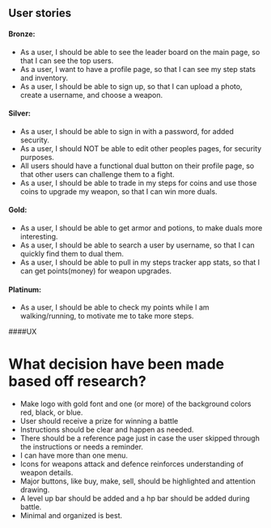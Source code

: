 
## User stories

#### Bronze:
- As a user, I should be able to see the leader board on the main page, so that I can see the top users.
- As a user, I want to have a profile page, so that I can see my step stats and inventory.
- As a user, I should be able to sign up, so that I can upload a photo, create a username, and choose a weapon.


#### Silver:
- As a user, I should be able to sign in with a password, for added security.
- As a user, I should NOT be able to edit other peoples pages, for security purposes.
- All users should have a functional dual button on their profile page, so that other users can challenge them to a fight.
- As a user, I should be able to trade in my steps for coins and use those coins to upgrade my weapon, so that I can win more duals.


#### Gold:
- As a user, I should be able to get armor and potions, to make duals more interesting.
- As a user, I should be able to search a user by username, so that I can quickly find them to dual them.
- As a user, I should be able to pull in my steps tracker app stats, so that I can get points(money) for weapon upgrades.

#### Platinum:
- As a user, I should be able to check my points while I am walking/running, to motivate me to take more steps.

####UX
# What decision have been made based off research?
- Make logo with gold font and one (or more) of the background colors red, black, or blue.
- User should receive a prize for winning a battle
- Instructions should be clear and happen as needed.
- There should be a reference page just in case the user skipped through the instructions or needs a reminder.
- I can have more than one menu.
- Icons for weapons attack and defence reinforces understanding of weapon details.
- Major buttons, like buy, make, sell, should be highlighted and attention drawing.
- A level up bar should be added and a hp bar should be added during battle.
- Minimal and organized is best. 
